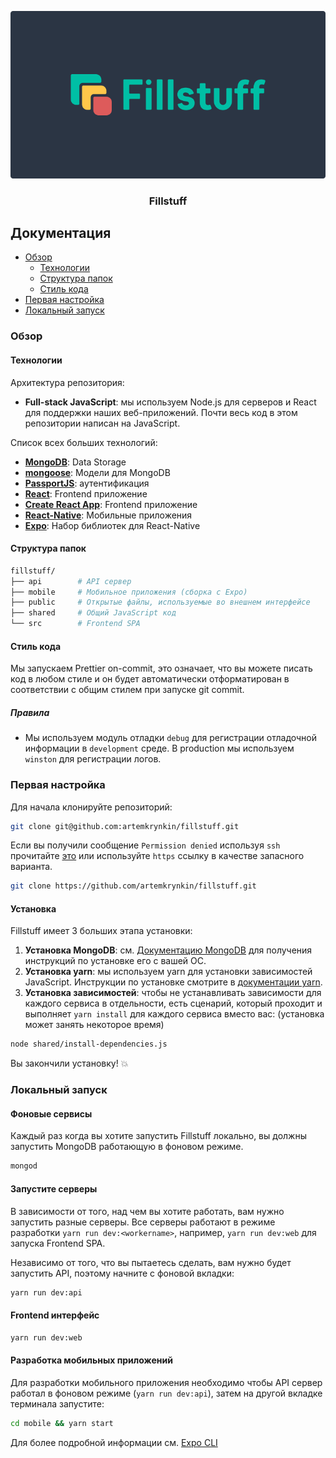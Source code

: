 <div align="center">

  [![Fillstuff](./public/img/media.png)](https://fillstuff.keeberink.com)

  ### Fillstuff

</div>



## Документация
- [Обзор](#обзор)
    - [Технологии](#технологии)
    - [Структура папок](#структура-папок)
    - [Стиль кода](#стиль-кода)
- [Первая настройка](#первая-настройка)
- [Локальный запуск](#локальный-запуск)


### Обзор

#### Технологии

Архитектура репозитория:

- **Full-stack JavaScript**: мы используем Node.js для серверов и React для поддержки наших веб-приложений. Почти весь код в этом репозитории написан на JavaScript.

Список всех больших технологий:

- [**MongoDB**](https://www.mongodb.com/): Data Storage
- [**mongoose**](https://mongoosejs.com/): Модели для MongoDB
- [**PassportJS**](http://www.passportjs.org): аутентификация
- [**React**](https://facebook.github.io/react/): Frontend приложение
- [**Create React App**](https://facebook.github.io/create-react-app/): Frontend приложение
- [**React-Native**](https://facebook.github.io/react-native/): Мобильные приложения
- [**Expo**](https://expo.io/): Набор библиотек для React-Native

#### Структура папок

```sh
fillstuff/
├── api        # API сервер
├── mobile     # Мобильное приложения (сборка с Expo)
├── public     # Открытые файлы, используемые во внешнем интерфейсе
├── shared     # Общий JavaScript код
└── src        # Frontend SPA
```

#### Стиль кода

Мы запускаем Prettier on-commit, это означает, что вы можете писать код в любом стиле и он будет автоматически отформатирован в соответствии с общим стилем при запуске git commit.

##### Правила
- Мы используем модуль отладки `debug` для регистрации отладочной информации в `development` среде. В production мы используем `winston` для регистрации логов.


### Первая настройка

Для начала клонируйте репозиторий:
```sh
git clone git@github.com:artemkrynkin/fillstuff.git
```
Если вы получили сообщение `Permission denied` используя `ssh` прочитайте [это](https://help.github.com/articles/error-permission-denied-publickey/)
или используйте `https` ссылку в качестве запасного варианта.
```sh
git clone https://github.com/artemkrynkin/fillstuff.git
```

#### Установка

Fillstuff имеет 3 больших этапа установки:

1. **Установка MongoDB**: см. [Документацию MongoDB](https://docs.mongodb.com/guides/server/install/) для получения инструкций по установке его с вашей ОС.
2. **Установка yarn**: мы используем yarn для установки зависимостей JavaScript. Инструкции по установке смотрите в [документации yarn](https://yarnpkg.com/en/docs/install).
3. **Установка зависимостей**: чтобы не устанавливать зависимости для каждого сервиса в отдельности, есть сценарий, который проходит и выполняет `yarn install` для каждого сервиса вместо вас: (установка может занять некоторое время)
```sh
node shared/install-dependencies.js
```

Вы закончили установку! 💥

### Локальный запуск

#### Фоновые сервисы

Каждый раз когда вы хотите запустить Fillstuff локально, вы должны запустить MongoDB работающую в фоновом режиме.

```sh
mongod
```

#### Запустите серверы

В зависимости от того, над чем вы хотите работать, вам нужно запустить разные серверы. Все серверы работают в режиме разработки `yarn run dev:<workername>`, например, `yarn run dev:web` для запуска Frontend SPA.

Независимо от того, что вы пытаетесь сделать, вам нужно будет запустить API, поэтому начните с фоновой вкладки:
```sh
yarn run dev:api
```

#### Frontend интерфейс
```sh
yarn run dev:web
```

#### Разработка мобильных приложений

Для разработки мобильного приложения необходимо чтобы API сервер работал в фоновом режиме (`yarn run dev:api`), затем на другой вкладке терминала запустите:
```sh
cd mobile && yarn start
```
Для более подробной информации см. [Expo CLI](https://docs.expo.io/versions/v35.0.0/workflow/expo-cli/)
